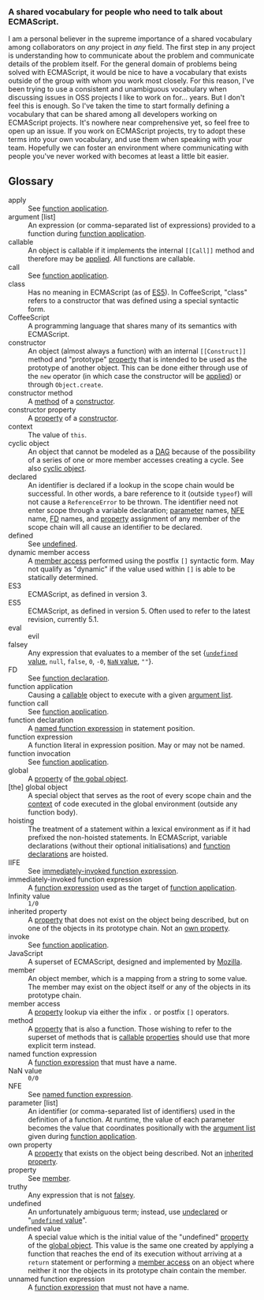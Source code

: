 ### A shared vocabulary for people who need to talk about ECMAScript.

I am a personal believer in the supreme importance of a shared vocabulary among
collaborators on *any* project in *any* field. The first step in any project is
understanding how to communicate about the problem and communicate details of
the problem itself. For the general domain of problems being solved with
ECMAScript, it would be nice to have a vocabulary that exists outside of the
group with whom you work most closely. For this reason, I've been trying to use
a consistent and unambiguous vocabulary when discussing issues in OSS projects
I like to work on for... years. But I don't feel this is enough. So I've taken
the time to start formally defining a vocabulary that can be shared among all
developers working on ECMAScript projects. It's nowhere near comprehensive yet,
so feel free to open up an issue. If you work on ECMAScript projects, try to
adopt these terms into your own vocabulary, and use them when speaking with
your team. Hopefully we can foster an environment where communicating with
people you've never worked with becomes at least a little bit easier.

## Glossary

<dl>
<dt><a name="apply"/>apply
  <dd>See <a href="#function-application">function application</a>.
<dt><a name="argument"/>argument [list]
  <dd>An expression (or comma-separated list of expressions) provided to a function during <a href="#function-application">function application</a>.
<dt><a name="callable"/>callable
  <dd>An object is callable if it implements the internal <code>[[Call]]</code> method and therefore may be <a href="#function-application">applied</a>. All functions are callable.
<dt><a name="call"/>call
  <dd>See <a href="#function-application">function application</a>.
<dt><a name="class"/>class
  <dd>Has no meaning in ECMAScript (as of <a href="#ES5">ES5</a>). In CoffeeScript, "class" refers to a constructor that was defined using a special syntactic form.
<dt><a name="CoffeeScript"/>CoffeeScript
  <dd>A programming language that shares many of its semantics with ECMAScript.
<dt><a name="constructor"/>constructor
  <dd>An object (almost always a function) with an internal <code>[[Construct]]</code> method and "prototype" <a href="#property">property</a> that is intended to be used as the prototype of another object. This can be done either through use of the <code>new</code> operator (in which case the constructor will be <a href="#function-application">applied</a>) or through <code>Object.create</code>.
<dt><a name="constructor-method"/>constructor method
  <dd>A <a href="#method">method</a> of a <a href="#constructor">constructor</a>.
<dt><a name="constructor-property"/>constructor property
  <dd>A <a href="#property">property</a> of a <a href="#constructor">constructor</a>.
<dt><a name="context"/>context
  <dd>The value of <code>this</code>.
<dt><a name="cyclic-object"/>cyclic object
  <dd>An object that cannot be modeled as a <a href="http://en.wikipedia.org/wiki/Directed_acyclic_graph">DAG</a> because of the possibility of a series of one or more member accesses creating a cycle. See also <a href="#cyclic-object">cyclic object</a>.
<dt><a name="declared"/>declared
  <dd>An identifier is declared if a lookup in the scope chain would be successful. In other words, a bare reference to it (outside <code>typeof</code>) will not cause a <code>ReferenceError</code> to be thrown. The identifier need not enter scope through a variable declaration; <a href="#parameter">parameter</a> names, <a href="#named-function-expression">NFE</a> name, <a href="#function-declaration">FD</a> names, and <a href="#property">property</a> assignment of any member of the scope chain will all cause an identifier to be declared.
<dt><a name="defined"/>defined
  <dd>See <a href="#undefined">undefined</a>.
<dt><a name="dynamic-member-access"/>dynamic member access
  <dd>A <a href="#member-access">member access</a> performed using the postfix <code>[]</code> syntactic form. May not qualify as "dynamic" if the value used within <code>[]</code> is able to be statically determined.
<dt><a name="ES3"/>ES3
  <dd>ECMAScript, as defined in version 3.
<dt><a name="ES5"/>ES5
  <dd>ECMAScript, as defined in version 5. Often used to refer to the latest revision, currently 5.1.
<dt><a name="eval"/>eval
  <dd>evil
<dt><a name="falsey"/>falsey
  <dd>Any expression that evaluates to a member of the set {<a href="#undefined-value"><code>undefined</code> value</a>, <code>null</code>, <code>false</code>, <code>0</code>, <code>-0</code>, <a href="#NaN-value"><code>NaN</code> value</a>, <code>""</code>}.
<dt><a name="FD"/>FD
  <dd>See <a href="#function-declaration">function declaration</a>.
<dt><a name="function-application"/>function application
  <dd>Causing a <a href="#callable">callable</a> object to execute with a given <a href="#argument">argument list</a>.
<dt><a name="function-call"/>function call
  <dd>See <a href="#function-application">function application</a>.
<dt><a name="function-declaration"/>function declaration
  <dd>A <a href="#named-function-expression">named function expression</a> in statement position.
<dt><a name="function-expression"/>function expression
  <dd>A function literal in expression position. May or may not be named.
<dt><a name="function-invocation"/>function invocation
  <dd>See <a href="#function-application">function application</a>.
<dt><a name="global"/>global
  <dd>A <a href="#property">property</a> of <a href="#gobal-object">the gobal object</a>.
<dt><a name="global-object"/>[the] global object
  <dd>A special object that serves as the root of every scope chain and the <a href="#context">context</a> of code executed in the global environment (outside any function body).
<dt><a name="hoisting"/>hoisting
  <dd>The treatment of a statement within a lexical environment as if it had prefixed the non-hoisted statements. In ECMAScript, variable declarations (without their optional initialisations) and <a href="#function-declarations">function declarations</a> are hoisted.
<dt><a name="IIFE"/>IIFE
  <dd>See <a href="#immediately-invoked-function-expression">immediately-invoked function expression</a>.
<dt><a name="immediately-invoked-function-expression"/>immediately-invoked function expression
  <dd>A <a href="#function-expression">function expression</a> used as the target of <a href="#function-application">function application</a>.
<dt><a name="Infinity-value"/>Infinity value
  <dd><code>1/0</code>
<dt><a name="inherited-property"/>inherited property
  <dd>A <a href="#property">property</a> that does not exist on the object being described, but on one of the objects in its prototype chain. Not an <a href="#own-property">own property</a>.
<dt><a name="invoke"/>invoke
  <dd>See <a href="#function-application">function application</a>.
<dt><a name="JavaScript"/>JavaScript
  <dd>A superset of ECMAScript, designed and implemented by <a href="http://mozilla.org/">Mozilla</a>.
<dt><a name="member"/>member
  <dd>An object member, which is a mapping from a string to some value. The member may exist on the object itself or any of the objects in its prototype chain.
<dt><a name="member-access"/>member access
  <dd>A <a href="#property">property</a> lookup via either the infix <code>.</code> or postfix <code>[]</code> operators.
<dt><a name="method"/>method
  <dd>A <a href="#property">property</a> that is also a function. Those wishing to refer to the superset of methods that is <a href="#callable">callable</a> <a href="#property">properties</a> should use that more explicit term instead.
<dt><a name="named-function-expression"/>named function expression
  <dd>A <a href="#function-expression">function expression</a> that must have a name.
<dt><a name="NaN-value"/>NaN value
  <dd><code>0/0</code>
<dt><a name="NFE"/>NFE
  <dd>See <a href="#named-function-expression">named function expression</a>.
<dt><a name="parameter"/>parameter [list]
  <dd>An identifier (or comma-separated list of identifiers) used in the definition of a function. At runtime, the value of each parameter becomes the value that coordinates positionally with the <a href="#argument">argument list</a> given during <a href="#function-application">function application</a>.
<dt><a name="own-property"/>own property
  <dd>A <a href="#property">property</a> that exists on the object being described. Not an <a href="#inherited-property">inherited property</a>.
<dt><a name="property"/>property
  <dd>See <a href="#member">member</a>.
<dt><a name="truthy"/>truthy
  <dd>Any expression that is not <a href="#falsey">falsey</a>.
<dt><a name="undefined"/>undefined
  <dd>An unfortunately ambiguous term; instead, use <a href="#declared">undeclared</a> or "<a href="#undefined-value"><code>undefined</code> value</a>".
<dt><a name="undefined-value"/>undefined value
  <dd>A special value which is the initial value of the "undefined" <a href="#property">property</a> of the <a href="#global-object">global object</a>. This value is the same one created by applying a function that reaches the end of its execution without arriving at a <code>return</code> statement or performing a <a href="#member-access">member access</a> on an object where neither it nor the objects in its prototype chain contain the member.
<dt><a name="unnamed-function-expression"/>unnamed function expression
  <dd>A <a href="#function-expression">function expression</a> that must not have a name.
</dl>
